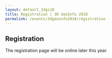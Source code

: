 ```yaml
---
layout: default_3dgi18
title: Registration | 3D GeoInfo 2018
permalink: /events/3dgeoinfo2018/registration
---
```


## Registration

The registration page will be online later this year.